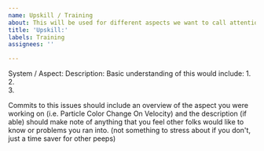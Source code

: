 ```yaml
---
name: Upskill / Training
about: This will be used for different aspects we want to call attention to learn.
title: 'Upskill:'
labels: Training
assignees: ''

---
```


System / Aspect:
Description:
Basic understanding of this would include:
1.  
2.  
3.  

Commits to this issues should include an overview of the aspect you were working on (i.e. Particle Color Change On Velocity) and the description (if able) should make note of anything that you feel other folks would like to know or problems you ran into. (not something to stress about if you don't, just a time saver for other peeps)
